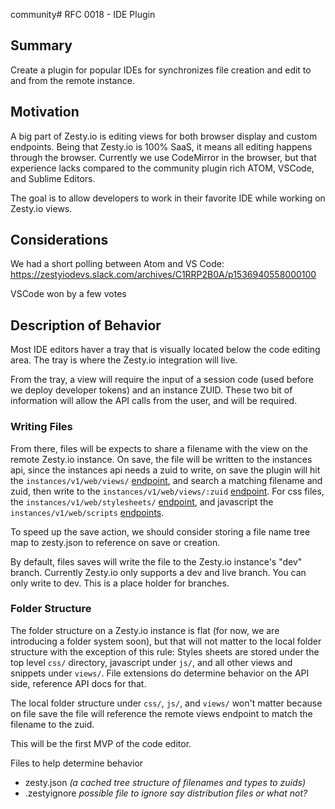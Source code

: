 community# RFC 0018 - IDE Plugin

## Summary

Create a plugin for popular IDEs for synchronizes file creation and edit to and from the remote instance.

## Motivation

A big part of Zesty.io is editing views for both browser display and custom endpoints. Being that Zesty.io is 100% SaaS, it means all editing happens through the browser. Currently we use CodeMirror in the browser, but that experience lacks compared to the community plugin rich ATOM, VSCode, and Sublime Editors.

The goal is to allow developers to work in their favorite IDE while working on Zesty.io views.

## Considerations

We had a short polling between Atom and VS Code: https://zestyiodevs.slack.com/archives/C1RRP2B0A/p1536940558000100

VSCode won by a few votes


## Description of Behavior

Most IDE editors haver a tray that is visually located below the code editing area. The tray is where the Zesty.io integration will live.

From the tray, a view will require the input of a session code (used before we deploy developer tokens) and an instance ZUID. These two bit of information will allow the API calls from the user, and will be required.

### Writing Files

From there, files will be expects to share a filename with the view on the remote Zesty.io instance. On save, the file will be written to the instances api, since the instances api needs a zuid to write, on save the plugin will hit the `instances/v1/web/views/` [endpoint](https://instances-api.zesty.org/#06c4fd96-346a-421c-8d37-3772c4bf226b), and search a matching filename and zuid, then write to the `instances/v1/web/views/:zuid` [endpoint](https://instances-api.zesty.org/#06c4fd96-346a-421c-8d37-3772c4bf226b). For css files, the `instances/v1/web/stylesheets/` [endpoint](https://instances-api.zesty.org/#f72b36b1-43cd-46cd-aae0-2e98cd9bbdda), and javascript the `instances/v1/web/scripts` [endpoints](https://instances-api.zesty.org/#83f109ba-94a8-4647-8cb7-06f2bfe291a0).

To speed up the save action, we should consider storing a file name tree map to zesty.json to reference on save or creation.

By default, files saves will write the file to the Zesty.io instance's "dev" branch. Currently Zesty.io only supports a dev and live branch. You can only write to dev. This is a place holder for branches.

### Folder Structure

The folder structure on a Zesty.io instance is flat (for now, we are introducing a folder system soon), but that will not matter to the local folder structure with the exception of this rule: Styles sheets are stored under the top level `css/` directory, javascript under `js/`, and all other views and snippets under `views/`. File extensions do determine behavior on the API side, reference API docs for that.

The local folder structure under `css/`, `js/`, and `views/` won't matter because on file save the file will reference the remote views endpoint to match the filename to the zuid.

This will be the first MVP of the code editor.

Files to help determine behavior

* zesty.json *(a cached tree structure of filenames and types to zuids)*
* .zestyignore *possible file to ignore say distribution files or what not?*
